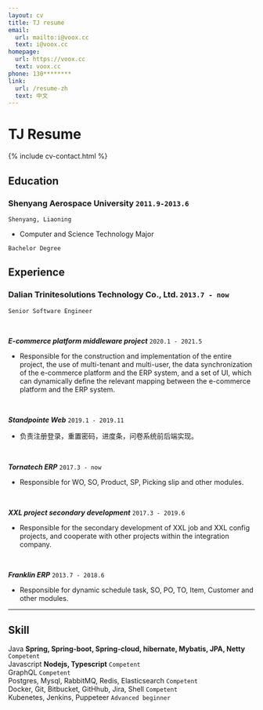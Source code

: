 ```yaml
---
layout: cv
title: TJ resume
email:
  url: mailto:i@voox.cc
  text: i@voox.cc
homepage:
  url: https://voox.cc
  text: voox.cc
phone: 130********  
link:
  url: /resume-zh
  text: 中文
---
```


# TJ **Resume**

<!--
include contact information from the front matter
Supported arguments:
    - homepage: url, text
    - phone
    - email
-->

{% include cv-contact.html %}

## Education

### **Shenyang Aerospace University** `2011.9-2013.6`

```
Shenyang, Liaoning
```

- Computer and Science Technology Major
```
Bachelor Degree
```
 
## Experience

### **Dalian Trinitesolutions Technology Co., Ltd.** `2013.7 - now`
```
Senior Software Engineer
```

<br/>

_**E-commerce platform middleware project**_ `2020.1 - 2021.5`

- Responsible for the construction and implementation of the entire project, the use of multi-tenant and multi-user, the data synchronization of the e-commerce platform and the ERP system, and a set of UI, which can dynamically define the relevant mapping between the e-commerce platform and the ERP system.

<br/>

_**Standpointe Web**_ `2019.1 - 2019.11`

- 负责注册登录，重置密码，进度条，问卷系统前后端实现。

<br/>

_**Tornatech ERP**_ `2017.3 - now `

- Responsible for WO, SO, Product, SP, Picking slip and other modules.

<br/>

_**XXL project secondary development**_  `2017.3 - 2019.6`
- Responsible for the secondary development of XXL job and XXL config projects, and cooperate with other projects within the integration company.

<br/>

_**Franklin ERP**_  `2013.7 - 2018.6`

- Responsible for dynamic schedule task, SO, PO, TO, Item, Customer and other modules.





---

## Skill

Java  **Spring, Spring-boot, Spring-cloud, hibernate, Mybatis, JPA, Netty**  `Competent` <br>
Javascript  **Nodejs, Typescript**  `Competent` <br>
GraphQL `Competent` <br>
Postgres, Mysql, RabbitMQ, Redis, Elasticsearch `Competent` <br>
Docker, Git, Bitbucket, GitHhub, Jira, Shell `Competent` <br>
Kubenetes, Jenkins, Puppeteer `Advanced beginner` <br>

<!-- ### Footer

Last updated: May 2013 -->


<!-- ### Footer

Last updated: May 2013 -->
